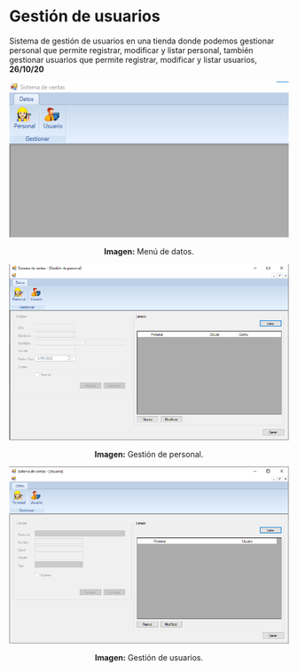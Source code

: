 # Gestión de usuarios
Sistema de gestión de usuarios en una tienda donde podemos gestionar personal que permite registrar, modificar y listar personal, también gestionar usuarios que permite registrar, modificar y listar usuarios, **26/10/20**

<div align="center">
<img src="media/menu-datos.png">
<p><strong>Imagen:</strong> Menú de datos.</p>
</div>

<div align="center">
<img src="media/d1-personal.png">
<p><strong>Imagen:</strong> Gestión de personal.</p>
</div>

<div align="center">
<img src="media/d2-usuario.png">
<p><strong>Imagen:</strong> Gestión de usuarios.</p>
</div>
